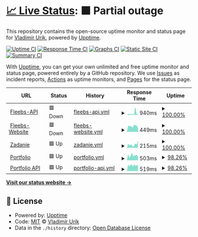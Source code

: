 # [📈 Live Status](https://status.gggedr.xyz): <!--live status--> **🟧 Partial outage**

This repository contains the open-source uptime monitor and status page for [Vladimír Urík](https://status.gggedr.xyz), powered by [Upptime](https://github.com/upptime/upptime).

[![Uptime CI](https://github.com/Vladimir-Urik/status/workflows/Uptime%20CI/badge.svg)](https://github.com/Vladimir-Urik/status/actions?query=workflow%3A%22Uptime+CI%22)
[![Response Time CI](https://github.com/Vladimir-Urik/status/workflows/Response%20Time%20CI/badge.svg)](https://github.com/Vladimir-Urik/status/actions?query=workflow%3A%22Response+Time+CI%22)
[![Graphs CI](https://github.com/Vladimir-Urik/status/workflows/Graphs%20CI/badge.svg)](https://github.com/Vladimir-Urik/status/actions?query=workflow%3A%22Graphs+CI%22)
[![Static Site CI](https://github.com/Vladimir-Urik/status/workflows/Static%20Site%20CI/badge.svg)](https://github.com/Vladimir-Urik/status/actions?query=workflow%3A%22Static+Site+CI%22)
[![Summary CI](https://github.com/Vladimir-Urik/status/workflows/Summary%20CI/badge.svg)](https://github.com/Vladimir-Urik/status/actions?query=workflow%3A%22Summary+CI%22)

With [Upptime](https://upptime.js.org), you can get your own unlimited and free uptime monitor and status page, powered entirely by a GitHub repository. We use [Issues](https://github.com/Vladimir-Urik/status/issues) as incident reports, [Actions](https://github.com/Vladimir-Urik/status/actions) as uptime monitors, and [Pages](https://status.gggedr.xyz) for the status page.

<!--start: status pages-->
<!-- This summary is generated by Upptime (https://github.com/upptime/upptime) -->
<!-- Do not edit this manually, your changes will be overwritten -->
<!-- prettier-ignore -->
| URL | Status | History | Response Time | Uptime |
| --- | ------ | ------- | ------------- | ------ |
| <img alt="" src="https://icons.duckduckgo.com/ip3/api.fleebs.gg.ico" height="13"> [Fleebs-API](https://api.fleebs.gg/) | 🟥 Down | [fleebs-api.yml](https://github.com/Vladimir-Urik/status/commits/HEAD/history/fleebs-api.yml) | <details><summary><img alt="Response time graph" src="./graphs/fleebs-api/response-time-week.png" height="20"> 940ms</summary><br><a href="https://status.gggedr.lol/history/fleebs-api"><img alt="Response time 587" src="https://img.shields.io/endpoint?url=https%3A%2F%2Fraw.githubusercontent.com%2FVladimir-Urik%2Fstatus%2FHEAD%2Fapi%2Ffleebs-api%2Fresponse-time.json"></a><br><a href="https://status.gggedr.lol/history/fleebs-api"><img alt="24-hour response time 464" src="https://img.shields.io/endpoint?url=https%3A%2F%2Fraw.githubusercontent.com%2FVladimir-Urik%2Fstatus%2FHEAD%2Fapi%2Ffleebs-api%2Fresponse-time-day.json"></a><br><a href="https://status.gggedr.lol/history/fleebs-api"><img alt="7-day response time 940" src="https://img.shields.io/endpoint?url=https%3A%2F%2Fraw.githubusercontent.com%2FVladimir-Urik%2Fstatus%2FHEAD%2Fapi%2Ffleebs-api%2Fresponse-time-week.json"></a><br><a href="https://status.gggedr.lol/history/fleebs-api"><img alt="30-day response time 587" src="https://img.shields.io/endpoint?url=https%3A%2F%2Fraw.githubusercontent.com%2FVladimir-Urik%2Fstatus%2FHEAD%2Fapi%2Ffleebs-api%2Fresponse-time-month.json"></a><br><a href="https://status.gggedr.lol/history/fleebs-api"><img alt="1-year response time 587" src="https://img.shields.io/endpoint?url=https%3A%2F%2Fraw.githubusercontent.com%2FVladimir-Urik%2Fstatus%2FHEAD%2Fapi%2Ffleebs-api%2Fresponse-time-year.json"></a></details> | <details><summary><a href="https://status.gggedr.lol/history/fleebs-api">100.00%</a></summary><a href="https://status.gggedr.lol/history/fleebs-api"><img alt="All-time uptime 99.99%" src="https://img.shields.io/endpoint?url=https%3A%2F%2Fraw.githubusercontent.com%2FVladimir-Urik%2Fstatus%2FHEAD%2Fapi%2Ffleebs-api%2Fuptime.json"></a><br><a href="https://status.gggedr.lol/history/fleebs-api"><img alt="24-hour uptime 100.00%" src="https://img.shields.io/endpoint?url=https%3A%2F%2Fraw.githubusercontent.com%2FVladimir-Urik%2Fstatus%2FHEAD%2Fapi%2Ffleebs-api%2Fuptime-day.json"></a><br><a href="https://status.gggedr.lol/history/fleebs-api"><img alt="7-day uptime 100.00%" src="https://img.shields.io/endpoint?url=https%3A%2F%2Fraw.githubusercontent.com%2FVladimir-Urik%2Fstatus%2FHEAD%2Fapi%2Ffleebs-api%2Fuptime-week.json"></a><br><a href="https://status.gggedr.lol/history/fleebs-api"><img alt="30-day uptime 99.99%" src="https://img.shields.io/endpoint?url=https%3A%2F%2Fraw.githubusercontent.com%2FVladimir-Urik%2Fstatus%2FHEAD%2Fapi%2Ffleebs-api%2Fuptime-month.json"></a><br><a href="https://status.gggedr.lol/history/fleebs-api"><img alt="1-year uptime 99.99%" src="https://img.shields.io/endpoint?url=https%3A%2F%2Fraw.githubusercontent.com%2FVladimir-Urik%2Fstatus%2FHEAD%2Fapi%2Ffleebs-api%2Fuptime-year.json"></a></details>
| <img alt="" src="https://icons.duckduckgo.com/ip3/fleebs.gg.ico" height="13"> [Fleebs-Website](https://fleebs.gg/) | 🟥 Down | [fleebs-website.yml](https://github.com/Vladimir-Urik/status/commits/HEAD/history/fleebs-website.yml) | <details><summary><img alt="Response time graph" src="./graphs/fleebs-website/response-time-week.png" height="20"> 449ms</summary><br><a href="https://status.gggedr.lol/history/fleebs-website"><img alt="Response time 457" src="https://img.shields.io/endpoint?url=https%3A%2F%2Fraw.githubusercontent.com%2FVladimir-Urik%2Fstatus%2FHEAD%2Fapi%2Ffleebs-website%2Fresponse-time.json"></a><br><a href="https://status.gggedr.lol/history/fleebs-website"><img alt="24-hour response time 481" src="https://img.shields.io/endpoint?url=https%3A%2F%2Fraw.githubusercontent.com%2FVladimir-Urik%2Fstatus%2FHEAD%2Fapi%2Ffleebs-website%2Fresponse-time-day.json"></a><br><a href="https://status.gggedr.lol/history/fleebs-website"><img alt="7-day response time 449" src="https://img.shields.io/endpoint?url=https%3A%2F%2Fraw.githubusercontent.com%2FVladimir-Urik%2Fstatus%2FHEAD%2Fapi%2Ffleebs-website%2Fresponse-time-week.json"></a><br><a href="https://status.gggedr.lol/history/fleebs-website"><img alt="30-day response time 457" src="https://img.shields.io/endpoint?url=https%3A%2F%2Fraw.githubusercontent.com%2FVladimir-Urik%2Fstatus%2FHEAD%2Fapi%2Ffleebs-website%2Fresponse-time-month.json"></a><br><a href="https://status.gggedr.lol/history/fleebs-website"><img alt="1-year response time 457" src="https://img.shields.io/endpoint?url=https%3A%2F%2Fraw.githubusercontent.com%2FVladimir-Urik%2Fstatus%2FHEAD%2Fapi%2Ffleebs-website%2Fresponse-time-year.json"></a></details> | <details><summary><a href="https://status.gggedr.lol/history/fleebs-website">100.00%</a></summary><a href="https://status.gggedr.lol/history/fleebs-website"><img alt="All-time uptime 100.00%" src="https://img.shields.io/endpoint?url=https%3A%2F%2Fraw.githubusercontent.com%2FVladimir-Urik%2Fstatus%2FHEAD%2Fapi%2Ffleebs-website%2Fuptime.json"></a><br><a href="https://status.gggedr.lol/history/fleebs-website"><img alt="24-hour uptime 100.00%" src="https://img.shields.io/endpoint?url=https%3A%2F%2Fraw.githubusercontent.com%2FVladimir-Urik%2Fstatus%2FHEAD%2Fapi%2Ffleebs-website%2Fuptime-day.json"></a><br><a href="https://status.gggedr.lol/history/fleebs-website"><img alt="7-day uptime 100.00%" src="https://img.shields.io/endpoint?url=https%3A%2F%2Fraw.githubusercontent.com%2FVladimir-Urik%2Fstatus%2FHEAD%2Fapi%2Ffleebs-website%2Fuptime-week.json"></a><br><a href="https://status.gggedr.lol/history/fleebs-website"><img alt="30-day uptime 100.00%" src="https://img.shields.io/endpoint?url=https%3A%2F%2Fraw.githubusercontent.com%2FVladimir-Urik%2Fstatus%2FHEAD%2Fapi%2Ffleebs-website%2Fuptime-month.json"></a><br><a href="https://status.gggedr.lol/history/fleebs-website"><img alt="1-year uptime 100.00%" src="https://img.shields.io/endpoint?url=https%3A%2F%2Fraw.githubusercontent.com%2FVladimir-Urik%2Fstatus%2FHEAD%2Fapi%2Ffleebs-website%2Fuptime-year.json"></a></details>
| <img alt="" src="https://icons.duckduckgo.com/ip3/zadanie-urik.vercel.app.ico" height="13"> [Zadanie](https://zadanie-urik.vercel.app/) | 🟩 Up | [zadanie.yml](https://github.com/Vladimir-Urik/status/commits/HEAD/history/zadanie.yml) | <details><summary><img alt="Response time graph" src="./graphs/zadanie/response-time-week.png" height="20"> 215ms</summary><br><a href="https://status.gggedr.lol/history/zadanie"><img alt="Response time 253" src="https://img.shields.io/endpoint?url=https%3A%2F%2Fraw.githubusercontent.com%2FVladimir-Urik%2Fstatus%2FHEAD%2Fapi%2Fzadanie%2Fresponse-time.json"></a><br><a href="https://status.gggedr.lol/history/zadanie"><img alt="24-hour response time 182" src="https://img.shields.io/endpoint?url=https%3A%2F%2Fraw.githubusercontent.com%2FVladimir-Urik%2Fstatus%2FHEAD%2Fapi%2Fzadanie%2Fresponse-time-day.json"></a><br><a href="https://status.gggedr.lol/history/zadanie"><img alt="7-day response time 215" src="https://img.shields.io/endpoint?url=https%3A%2F%2Fraw.githubusercontent.com%2FVladimir-Urik%2Fstatus%2FHEAD%2Fapi%2Fzadanie%2Fresponse-time-week.json"></a><br><a href="https://status.gggedr.lol/history/zadanie"><img alt="30-day response time 465" src="https://img.shields.io/endpoint?url=https%3A%2F%2Fraw.githubusercontent.com%2FVladimir-Urik%2Fstatus%2FHEAD%2Fapi%2Fzadanie%2Fresponse-time-month.json"></a><br><a href="https://status.gggedr.lol/history/zadanie"><img alt="1-year response time 253" src="https://img.shields.io/endpoint?url=https%3A%2F%2Fraw.githubusercontent.com%2FVladimir-Urik%2Fstatus%2FHEAD%2Fapi%2Fzadanie%2Fresponse-time-year.json"></a></details> | <details><summary><a href="https://status.gggedr.lol/history/zadanie">100.00%</a></summary><a href="https://status.gggedr.lol/history/zadanie"><img alt="All-time uptime 100.00%" src="https://img.shields.io/endpoint?url=https%3A%2F%2Fraw.githubusercontent.com%2FVladimir-Urik%2Fstatus%2FHEAD%2Fapi%2Fzadanie%2Fuptime.json"></a><br><a href="https://status.gggedr.lol/history/zadanie"><img alt="24-hour uptime 100.00%" src="https://img.shields.io/endpoint?url=https%3A%2F%2Fraw.githubusercontent.com%2FVladimir-Urik%2Fstatus%2FHEAD%2Fapi%2Fzadanie%2Fuptime-day.json"></a><br><a href="https://status.gggedr.lol/history/zadanie"><img alt="7-day uptime 100.00%" src="https://img.shields.io/endpoint?url=https%3A%2F%2Fraw.githubusercontent.com%2FVladimir-Urik%2Fstatus%2FHEAD%2Fapi%2Fzadanie%2Fuptime-week.json"></a><br><a href="https://status.gggedr.lol/history/zadanie"><img alt="30-day uptime 100.00%" src="https://img.shields.io/endpoint?url=https%3A%2F%2Fraw.githubusercontent.com%2FVladimir-Urik%2Fstatus%2FHEAD%2Fapi%2Fzadanie%2Fuptime-month.json"></a><br><a href="https://status.gggedr.lol/history/zadanie"><img alt="1-year uptime 100.00%" src="https://img.shields.io/endpoint?url=https%3A%2F%2Fraw.githubusercontent.com%2FVladimir-Urik%2Fstatus%2FHEAD%2Fapi%2Fzadanie%2Fuptime-year.json"></a></details>
| <img alt="" src="https://icons.duckduckgo.com/ip3/gggedr.lol.ico" height="13"> [Portfolio](https://gggedr.lol/) | 🟩 Up | [portfolio.yml](https://github.com/Vladimir-Urik/status/commits/HEAD/history/portfolio.yml) | <details><summary><img alt="Response time graph" src="./graphs/portfolio/response-time-week.png" height="20"> 503ms</summary><br><a href="https://status.gggedr.lol/history/portfolio"><img alt="Response time 515" src="https://img.shields.io/endpoint?url=https%3A%2F%2Fraw.githubusercontent.com%2FVladimir-Urik%2Fstatus%2FHEAD%2Fapi%2Fportfolio%2Fresponse-time.json"></a><br><a href="https://status.gggedr.lol/history/portfolio"><img alt="24-hour response time 578" src="https://img.shields.io/endpoint?url=https%3A%2F%2Fraw.githubusercontent.com%2FVladimir-Urik%2Fstatus%2FHEAD%2Fapi%2Fportfolio%2Fresponse-time-day.json"></a><br><a href="https://status.gggedr.lol/history/portfolio"><img alt="7-day response time 503" src="https://img.shields.io/endpoint?url=https%3A%2F%2Fraw.githubusercontent.com%2FVladimir-Urik%2Fstatus%2FHEAD%2Fapi%2Fportfolio%2Fresponse-time-week.json"></a><br><a href="https://status.gggedr.lol/history/portfolio"><img alt="30-day response time 515" src="https://img.shields.io/endpoint?url=https%3A%2F%2Fraw.githubusercontent.com%2FVladimir-Urik%2Fstatus%2FHEAD%2Fapi%2Fportfolio%2Fresponse-time-month.json"></a><br><a href="https://status.gggedr.lol/history/portfolio"><img alt="1-year response time 515" src="https://img.shields.io/endpoint?url=https%3A%2F%2Fraw.githubusercontent.com%2FVladimir-Urik%2Fstatus%2FHEAD%2Fapi%2Fportfolio%2Fresponse-time-year.json"></a></details> | <details><summary><a href="https://status.gggedr.lol/history/portfolio">98.26%</a></summary><a href="https://status.gggedr.lol/history/portfolio"><img alt="All-time uptime 99.10%" src="https://img.shields.io/endpoint?url=https%3A%2F%2Fraw.githubusercontent.com%2FVladimir-Urik%2Fstatus%2FHEAD%2Fapi%2Fportfolio%2Fuptime.json"></a><br><a href="https://status.gggedr.lol/history/portfolio"><img alt="24-hour uptime 100.00%" src="https://img.shields.io/endpoint?url=https%3A%2F%2Fraw.githubusercontent.com%2FVladimir-Urik%2Fstatus%2FHEAD%2Fapi%2Fportfolio%2Fuptime-day.json"></a><br><a href="https://status.gggedr.lol/history/portfolio"><img alt="7-day uptime 98.26%" src="https://img.shields.io/endpoint?url=https%3A%2F%2Fraw.githubusercontent.com%2FVladimir-Urik%2Fstatus%2FHEAD%2Fapi%2Fportfolio%2Fuptime-week.json"></a><br><a href="https://status.gggedr.lol/history/portfolio"><img alt="30-day uptime 99.10%" src="https://img.shields.io/endpoint?url=https%3A%2F%2Fraw.githubusercontent.com%2FVladimir-Urik%2Fstatus%2FHEAD%2Fapi%2Fportfolio%2Fuptime-month.json"></a><br><a href="https://status.gggedr.lol/history/portfolio"><img alt="1-year uptime 99.10%" src="https://img.shields.io/endpoint?url=https%3A%2F%2Fraw.githubusercontent.com%2FVladimir-Urik%2Fstatus%2FHEAD%2Fapi%2Fportfolio%2Fuptime-year.json"></a></details>
| <img alt="" src="https://icons.duckduckgo.com/ip3/api.gggedr.lol.ico" height="13"> [Portfolio API](https://api.gggedr.lol/projects) | 🟩 Up | [portfolio-api.yml](https://github.com/Vladimir-Urik/status/commits/HEAD/history/portfolio-api.yml) | <details><summary><img alt="Response time graph" src="./graphs/portfolio-api/response-time-week.png" height="20"> 519ms</summary><br><a href="https://status.gggedr.lol/history/portfolio-api"><img alt="Response time 501" src="https://img.shields.io/endpoint?url=https%3A%2F%2Fraw.githubusercontent.com%2FVladimir-Urik%2Fstatus%2FHEAD%2Fapi%2Fportfolio-api%2Fresponse-time.json"></a><br><a href="https://status.gggedr.lol/history/portfolio-api"><img alt="24-hour response time 527" src="https://img.shields.io/endpoint?url=https%3A%2F%2Fraw.githubusercontent.com%2FVladimir-Urik%2Fstatus%2FHEAD%2Fapi%2Fportfolio-api%2Fresponse-time-day.json"></a><br><a href="https://status.gggedr.lol/history/portfolio-api"><img alt="7-day response time 519" src="https://img.shields.io/endpoint?url=https%3A%2F%2Fraw.githubusercontent.com%2FVladimir-Urik%2Fstatus%2FHEAD%2Fapi%2Fportfolio-api%2Fresponse-time-week.json"></a><br><a href="https://status.gggedr.lol/history/portfolio-api"><img alt="30-day response time 501" src="https://img.shields.io/endpoint?url=https%3A%2F%2Fraw.githubusercontent.com%2FVladimir-Urik%2Fstatus%2FHEAD%2Fapi%2Fportfolio-api%2Fresponse-time-month.json"></a><br><a href="https://status.gggedr.lol/history/portfolio-api"><img alt="1-year response time 501" src="https://img.shields.io/endpoint?url=https%3A%2F%2Fraw.githubusercontent.com%2FVladimir-Urik%2Fstatus%2FHEAD%2Fapi%2Fportfolio-api%2Fresponse-time-year.json"></a></details> | <details><summary><a href="https://status.gggedr.lol/history/portfolio-api">98.26%</a></summary><a href="https://status.gggedr.lol/history/portfolio-api"><img alt="All-time uptime 99.10%" src="https://img.shields.io/endpoint?url=https%3A%2F%2Fraw.githubusercontent.com%2FVladimir-Urik%2Fstatus%2FHEAD%2Fapi%2Fportfolio-api%2Fuptime.json"></a><br><a href="https://status.gggedr.lol/history/portfolio-api"><img alt="24-hour uptime 100.00%" src="https://img.shields.io/endpoint?url=https%3A%2F%2Fraw.githubusercontent.com%2FVladimir-Urik%2Fstatus%2FHEAD%2Fapi%2Fportfolio-api%2Fuptime-day.json"></a><br><a href="https://status.gggedr.lol/history/portfolio-api"><img alt="7-day uptime 98.26%" src="https://img.shields.io/endpoint?url=https%3A%2F%2Fraw.githubusercontent.com%2FVladimir-Urik%2Fstatus%2FHEAD%2Fapi%2Fportfolio-api%2Fuptime-week.json"></a><br><a href="https://status.gggedr.lol/history/portfolio-api"><img alt="30-day uptime 99.10%" src="https://img.shields.io/endpoint?url=https%3A%2F%2Fraw.githubusercontent.com%2FVladimir-Urik%2Fstatus%2FHEAD%2Fapi%2Fportfolio-api%2Fuptime-month.json"></a><br><a href="https://status.gggedr.lol/history/portfolio-api"><img alt="1-year uptime 99.10%" src="https://img.shields.io/endpoint?url=https%3A%2F%2Fraw.githubusercontent.com%2FVladimir-Urik%2Fstatus%2FHEAD%2Fapi%2Fportfolio-api%2Fuptime-year.json"></a></details>

<!--end: status pages-->

[**Visit our status website →**](https://status.gggedr.xyz)

## 📄 License

- Powered by: [Upptime](https://github.com/upptime/upptime)
- Code: [MIT](./LICENSE) © [Vladimír Urík](https://status.gggedr.xyz)
- Data in the `./history` directory: [Open Database License](https://opendatacommons.org/licenses/odbl/1-0/)
